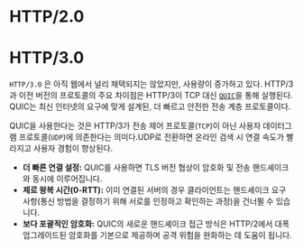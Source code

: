 # HTTP/2.0
# HTTP/3.0

`HTTP/3.0` 은 아직 웹에서 널리 채택되지는 않았지만, 사용량이 증가하고 있다. HTTP/3과 이전 버전의 프로토콜의 주요 차이점은 HTTP/3이 TCP 대신 [`QUIC`](https://www.cloudflare.com/learning/ddos/what-is-a-quic-flood/)을 통해 실행된다. QUIC는 최신 인터넷의 요구에 맞게 설계된, 더 빠르고 안전한 전송 계층 프로토콜이다.

QUIC을 사용한다는 것은 HTTP/3가 전송 제어 프로토콜(`TCP`)이 아닌 사용자 데이터그램 프로토콜(`UDP`)에 의존한다는 의미다.UDP로 전환하면 온라인 검색 시 연결 속도가 빨라지고 사용자 경험이 향상된다.

- **더 빠른 연결 설정:** QUIC를 사용하면 TLS 버전 협상이 암호화 및 전송 핸드셰이크와 동시에 이루어집니다.
- **제로 왕복 시간(0-RTT):** 이미 연결된 서버의 경우 클라이언트는 핸드셰이크 요구 사항(통신 방법을 결정하기 위해 서로를 인정하고 확인하는 과정)을 건너뛸 수 있습니다.
- **보다 포괄적인 암호화:** QUIC의 새로운 핸드셰이크 접근 방식은 HTTP/2에서 대폭 업그레이드된 암호화를 기본으로 제공하며 공격 위험을 완화하는 데 도움이 됩니다.
